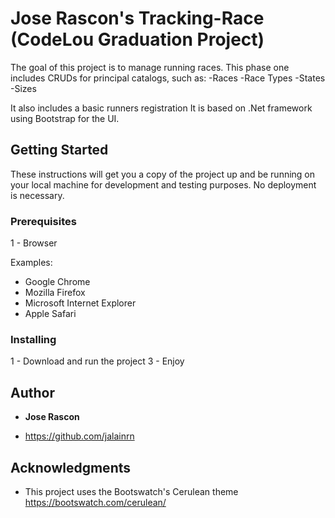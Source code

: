 # Jose Rascon's Tracking-Race (CodeLou Graduation Project)

The goal of this project is to manage running races. This phase one includes CRUDs for principal catalogs, such as:
-Races
-Race Types
-States
-Sizes

It also includes a basic runners registration
It is based on .Net framework using Bootstrap for the UI.

## Getting Started
These instructions will get you a copy of the project up and be running on your local machine for development and testing purposes. No deployment is necessary.


### Prerequisites
1 - Browser

Examples:
- Google Chrome
- Mozilla Firefox
- Microsoft Internet Explorer
- Apple Safari


### Installing
1 - Download and run the project
3 - Enjoy


## Author
* **Jose Rascon**
- https://github.com/jalainrn


## Acknowledgments
* This project uses the Bootswatch's Cerulean theme
https://bootswatch.com/cerulean/
